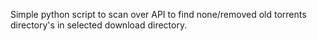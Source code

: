 Simple python script to scan over API to find none/removed old torrents directory's in selected download directory.
